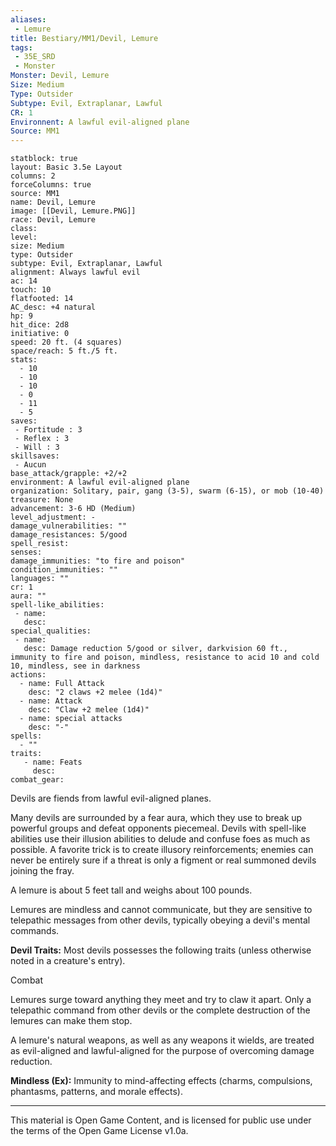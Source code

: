 ```yaml
---
aliases:
 - Lemure
title: Bestiary/MM1/Devil, Lemure
tags: 
 - 35E_SRD
 - Monster
Monster: Devil, Lemure
Size: Medium
Type: Outsider
Subtype: Evil, Extraplanar, Lawful
CR: 1
Environnent: A lawful evil-aligned plane
Source: MM1
---
```


```statblock
statblock: true
layout: Basic 3.5e Layout
columns: 2
forceColumns: true
source: MM1 
name: Devil, Lemure
image: [[Devil, Lemure.PNG]]
race: Devil, Lemure
class: 
level: 
size: Medium
type: Outsider
subtype: Evil, Extraplanar, Lawful
alignment: Always lawful evil
ac: 14
touch: 10
flatfooted: 14
AC_desc: +4 natural
hp: 9
hit_dice: 2d8
initiative: 0
speed: 20 ft. (4 squares)
space/reach: 5 ft./5 ft.
stats:
  - 10
  - 10
  - 10
  - 0
  - 11
  - 5
saves:
 - Fortitude : 3
 - Reflex : 3
 - Will : 3
skillsaves:
 - Aucun
base_attack/grapple: +2/+2
environment: A lawful evil-aligned plane
organization: Solitary, pair, gang (3-5), swarm (6-15), or mob (10-40)
treasure: None
advancement: 3-6 HD (Medium)
level_adjustment: -
damage_vulnerabilities: ""
damage_resistances: 5/good
spell_resist: 
senses: 
damage_immunities: "to fire and poison"
condition_immunities: ""
languages: ""
cr: 1
aura: ""
spell-like_abilities:
 - name: 
   desc: 
special_qualities:
 - name:
   desc: Damage reduction 5/good or silver, darkvision 60 ft., immunity to fire and poison, mindless, resistance to acid 10 and cold 10, mindless, see in darkness
actions:
  - name: Full Attack
    desc: "2 claws +2 melee (1d4)"
  - name: Attack
    desc: "Claw +2 melee (1d4)"
  - name: special attacks
    desc: "-"
spells:
  - ""
traits:
   - name: Feats
     desc: 
combat_gear:  
```


Devils are fiends from lawful evil-aligned planes.

Many devils are surrounded by a fear aura, which they use to break up powerful groups and defeat opponents piecemeal. Devils with spell-like abilities use their illusion abilities to delude and confuse foes as much as possible. A favorite trick is to create illusory reinforcements; enemies can never be entirely sure if a threat is only a figment or real summoned devils joining the fray.

A lemure is about 5 feet tall and weighs about 100 pounds.

Lemures are mindless and cannot communicate, but they are sensitive to telepathic messages from other devils, typically obeying a devil's mental commands.


**Devil Traits:** Most devils possesses the following traits (unless otherwise noted in a creature's entry).

Combat

Lemures surge toward anything they meet and try to claw it apart. Only a telepathic command from other devils or the complete destruction of the lemures can make them stop.

A lemure's natural weapons, as well as any weapons it wields, are treated as evil-aligned and lawful-aligned for the purpose of overcoming damage reduction.


**Mindless (Ex):** Immunity to mind-affecting effects (charms, compulsions, phantasms, patterns, and morale effects).

---

This material is Open Game Content, and is licensed for public use under the terms of the Open Game License v1.0a.
